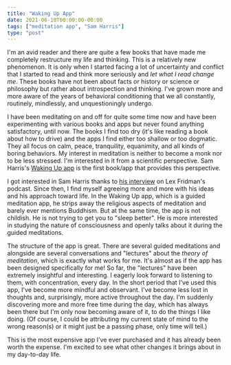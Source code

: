 ```yaml
---
title: "Waking Up App"
date: 2021-06-10T00:00:00-00:00
tags: ["meditation app", "Sam Harris"]
type: "post"
---
```


I'm an avid reader and there are quite a few books that have made me completely restructure my life and thinking. This is a relatively new phenomenon. It is only when I started facing a lot of uncertainty and conflict that I started to read and think more seriously and *let what I read change me*. These books have not been about facts or history or science or philosophy but rather about introspection and thinking. I've grown more and more aware of the years of behavioral conditioning that we all constantly, routinely, mindlessly, and unquestioningly undergo.

I have been meditating on and off for quite some time now and have been experimenting with various books and apps but never found anything satisfactory, until now. The books I find too dry (it's like reading a book about how to drive) and the apps I find either too shallow or too dogmatic. They all focus on calm, peace, tranquility, equanimity, and all kinds of boring behaviors. My interest in meditation is neither to become a monk nor to be less stressed. I'm interested in it from a scientific perspective. Sam Harris's [Waking Up app](https://wakingup.com/) is the first book/app that provides this perspective.

I got interested in Sam Harris thanks to [his interview](https://www.youtube.com/watch?v=4dC_nRYIDZU) on Lex Fridman's podcast. Since then, I find myself agreeing more and more with his ideas and his approach toward life. In the Waking Up app, which is a guided meditation app, he strips away the religious aspects of meditation and barely ever mentions Buddhism. But at the same time, the app is not childish. He is not trying to get you to "sleep better". He is more interested in studying the nature of consciousness and openly talks about it during the guided meditations.

The structure of the app is great. There are several guided meditations and alongside are several conversations and "lectures" about the *theory of meditation*, which is exactly what works for me. It's almost as if the app has been designed specifically for me! So far, the "lectures" have been extremely insightful and interesting. I eagerly look forward to listening to them, with concentration, every day. In the short period that I've used this app, I've become more mindful and observant. I've become less lost in thoughts and, surprisingly, more active throughout the day. I'm suddenly discovering more and more free time during the day, which has always been there but I'm only now becoming aware of it, to do the things I like doing. (Of course, I could be attributing my current state of mind to the wrong reason(s) or it might just be a passing phase, only time will tell.)

This is the most expensive app I've ever purchased and it has already been worth the expense. I'm excited to see what other changes it brings about in my day-to-day life.

